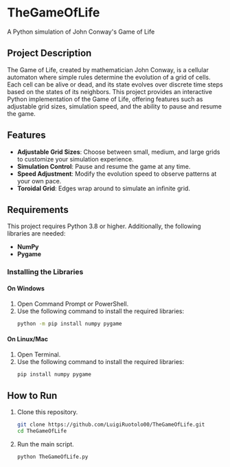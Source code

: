 # TheGameOfLife
A Python simulation of John Conway's Game of Life

## Project Description
The Game of Life, created by mathematician John Conway, is a cellular automaton where simple rules determine the evolution of a grid of cells. Each cell can be alive or dead, and its state evolves over discrete time steps based on the states of its neighbors. This project provides an interactive Python implementation of the Game of Life, offering features such as adjustable grid sizes, simulation speed, and the ability to pause and resume the game.

## Features
- **Adjustable Grid Sizes**: Choose between small, medium, and large grids to customize your simulation experience.
- **Simulation Control**: Pause and resume the game at any time.
- **Speed Adjustment**: Modify the evolution speed to observe patterns at your own pace.
- **Toroidal Grid**: Edges wrap around to simulate an infinite grid.

## Requirements
This project requires Python 3.8 or higher. Additionally, the following libraries are needed:
- **NumPy**
- **Pygame**

### Installing the Libraries
#### On Windows
1. Open Command Prompt or PowerShell.
2. Use the following command to install the required libraries:
   ```bash
   python -m pip install numpy pygame

#### On Linux/Mac
1. Open Terminal.
2. Use the following command to install the required libraries:
   ```bash
   pip install numpy pygame

## How to Run
1. Clone this repository.
   ```bash
   git clone https://github.com/LuigiRuotolo00/TheGameOfLife.git
   cd TheGameOfLife
2. Run the main script.
   ```bash
   python TheGameOfLife.py
